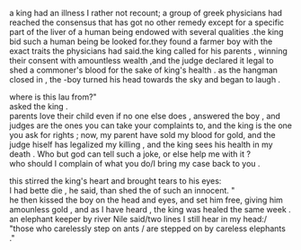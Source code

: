 
<html><head><link rel = "stylesheet" href = "n.css">
        </link></head><body><div class = "anecdote" >

a king had an illness I rather not recount; a group of greek physicians had reached the consensus that has got no other remedy except for a specific part of the liver of a human being endowed with several qualities .the king bid such a human being be looked for.they found a farmer boy with the exact traits the physicians had said.the king called for his parents , winning their consent with  amountless wealth   ,and the judge declared it legal to shed a commoner's blood for the sake of king's health . as the hangman closed in ,            the -boy turned his head towards the sky and  began  to laugh . <div class = "qn"> <span class =  "q"      >
where is this lau from?"</span> </div>
asked the king   .  <div class = "qn"><span class =  "q"      >
parents love their child even if no one else does   ,</span> 
 answered the boy , <span class =  "q"      >
and judges are the ones you can take your complaints to, and the king is the one  you  ask for rights ; now, my parent have sold my blood for gold, and the judge    hiself has legalized my killing , and the king sees his health in my death . Who but god can tell such a joke, or else help me with it  ? <div class = "verse">
 who should I complain of  what you do/I bring my case   back to you   .</div>
</span> 
</div>
   this  stirred the king's heart and brought            tears to his eyes:<div class = "qn"> <span class =  "q"      >
I had bette die   ,</span> 
 he said, <span class =  "q"      >
than shed the of such an innocent. "   </span> </div>
 he then kissed the boy on the head and eyes, and set him free, giving him amounless gold , and as I have heard   , the king was  healed the same week   . <div class = "verse">
 an elephant keeper by river Nile said/two lines I  still hear in  my head:/ "those who carelessly step on ants / are stepped on by careless elephants ."</div>
</div>
</body></html>
